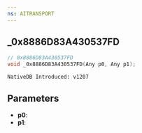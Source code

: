 ```yaml
---
ns: AITRANSPORT
---
```

## _0x8886D83A430537FD

```c
// 0x8886D83A430537FD
void _0x8886D83A430537FD(Any p0, Any p1);
```

```
NativeDB Introduced: v1207
```

## Parameters
* **p0**:
* **p1**:
